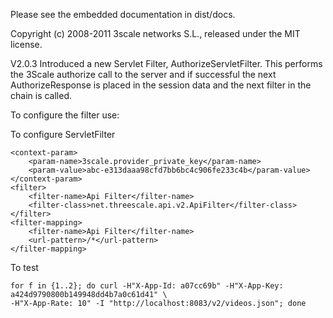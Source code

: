 Please see the embedded documentation in dist/docs.

Copyright (c) 2008-2011 3scale networks S.L., released under the MIT license.

V2.0.3 Introduced a new Servlet Filter, AuthorizeServletFilter.  This performs the 3Scale
authorize call to the server and if successful the next AuthorizeResponse is placed in the session
 data and the next filter in the chain is called.

 To configure the filter use:

 

To configure ServletFilter

    <context-param>
        <param-name>3scale.provider_private_key</param-name>
        <param-value>abc-e313daaa98cfd7bb6bc4c906fe233c4b</param-value>
    </context-param>
    <filter>
        <filter-name>Api Filter</filter-name>
        <filter-class>net.threescale.api.v2.ApiFilter</filter-class>
    </filter>
    <filter-mapping>
        <filter-name>Api Filter</filter-name>
        <url-pattern>/*</url-pattern>
    </filter-mapping>

To test

    for f in {1..2}; do curl -H"X-App-Id: a07cc69b" -H"X-App-Key: a424d9790800b149948dd4b7a0c61d41" \
    -H"X-App-Rate: 10" -I "http://localhost:8083/v2/videos.json"; done
